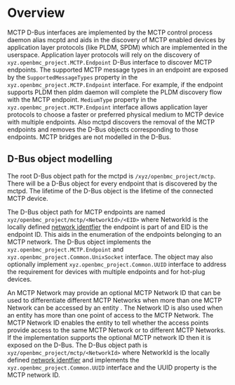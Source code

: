 # Overview

MCTP D-Bus interfaces are implemented by the MCTP control process daemon
alias mcptd and aids in the discovery of MCTP enabled devices by application
layer protocols (like PLDM, SPDM) which are implemented in the userspace.
Application layer protocols will rely on the discovery of
`xyz.openbmc_project.MCTP.Endpoint` D-Bus interface to discover MCTP endpoints.
The supported MCTP message types in an endpoint are exposed by the
`SupportedMessageTypes` property in the `xyz.openbmc_project.MCTP.Endpoint`
interface. For example, if the endpoint supports PLDM then pldm daemon will
complete the PLDM discovery flow with the MCTP endpoint. `MediumType` property
in the `xyz.openbmc_project.MCTP.Endpoint` interface allows application layer
protocols to choose a faster or preferred physical medium to MCTP device with
multiple endpoints. Also mctpd discovers the removal of the MCTP endpoints and
removes the D-Bus objects corresponding to those endpoints. MCTP bridges are not
modelled in the D-Bus.

## D-Bus object modelling

The root D-Bus object path for the mctpd is `/xyz/openbmc_project/mctp`. There
will be a D-Bus object for every endpoint that is discovered by the mctpd.
The lifetime of the D-Bus object is the lifetime of the connected MCTP device.

The D-Bus object path for MCTP endpoints are named
`xyz/openbmc_project/mctp/<NetworkId>/<EID>` where NetworkId is the locally
defined [network identfier][1] the endpoint is part of and EID is the endpoint
ID. This aids in the enumeration of the endpoints belonging to an MCTP network.
The D-Bus object implements the `xyz.openbmc_project.MCTP.Endpoint`
and `xyz.openbmc_project.Common.UnixSocket` interface. The object may also
optionally implement `xyz.openbmc_project.Common.UUID` interface to address the
requirement for devices with multiple endpoints and for hot-plug devices.

An MCTP Network may provide an optional MCTP Network ID that can be used to
differentiate different MCTP Networks when more than one MCTP Network can be
accessed by an entity . The Network ID is also used when an entity has more than
one point of access to the MCTP Network. The MCTP Network ID enables the entity
to tell whether the access points provide access to the same MCTP Network or to
different MCTP Networks. If the implementation supports the optional MCTP
network ID then it is exposed on the D-Bus. The D-Bus object path is
`xyz/openbmc_project/mctp/<NetworkId>` where NetworkId is the locally
defined [network identfier][1] and implements the
`xyz.openbmc_project.Common.UUID` interface and the UUID property is the MCTP
network ID.

[1]: https://github.com/openbmc/docs/blob/master/designs/mctp/mctp-kernel.md#addressing
